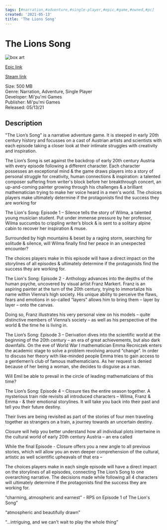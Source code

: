 ```yaml
---
tags: [#narration,#adventure,#single-player,#epic,#game,#owned,#pc]
created: '2021-05-13'
title: 'The Lions Song'
---
```

# The Lions Song

![box art](https://cdn1.epicgames.com/salesEvent/salesEvent/EGS_TheLionsSong_MipumiGames_S1_2560x1440-441c8edff25381e76f958ec5cd4644fe?h=270&amp;resize=1&amp;w=480)

[Epic link](https://www.epicgames.com/store/en-US/p/the-lions-song)

[Steam link](https://store.steampowered.com/app/437160/The_Lions_Song_Episode_1__Silence/)

Size: 500 MB  
Genre: Narration, Adventure, Single Player  
Developer: Mi&#x27;pu&#x27;mi Games  
Publisher: Mi&#x27;pu&#x27;mi Games  
Released: 05/13/21  

## Description

"The Lion’s Song" is a narrative adventure game. It is steeped in early 20th century history and focusses on a cast of Austrian artists and scientists with each episode taking a closer look at their intimate struggles with creativity and inspiration.

The Lion’s Song is set against the backdrop of early 20th century Austria with every episode following a different character. Each character possesses an exceptional mind &amp; the game draws players into a story of personal struggle for creativity, human connections &amp; inspiration: a talented composer suffering from writer's block before her breakthrough concert, an up-and-coming painter growing through his challenges &amp; a brilliant mathematician trying to make her voice heard in a men's world. The choices players make ultimately determine if the protagonists find the success they are working for

The Lion's Song: Episode 1 – Silence tells the story of Wilma, a talented young musician student. Put under immense pressure by her professor, Wilma succumbs to crippling writer’s block &amp; is sent to a solitary alpine cabin to recover her inspiration &amp; muse.

Surrounded by high mountains &amp; beset by a raging storm, searching for solitude &amp; silence, will Wilma finally find her peace in an unexpected encounter?

The choices players make in this episode will have a direct impact on the storylines of all episodes &amp; ultimately determine if the protagonists find the success they are working for.

The Lion's Song: Episode 2 - Anthology advances into the depths of the human psyche, uncovered by visual artist Franz Markert. Franz is an aspiring painter at the turn of the 20th century, trying to immortalize his name within Vienna’s high society. His unique ability to perceive the flaws, fears and emotions in so-called “layers” allows him to bring them – layer by layer – onto the canvas.

Doing so, Franz illustrates his very personal view on his models – quite distinctive members of Vienna’s society – as well as his perspective of the world &amp; the time he is living in. 

The Lion’s Song: Episode 3 – Derivation dives into the scientific world at the beginning of the 20th century – an era of great achievements, but also dark downfalls. On the eve of World War I mathematician Emma Recniczek enters the academic stage to solve a problem revolving around “change”. In order to discuss her theory with like-minded people Emma tries to gain access to a gentlemen’s club of famous mathematicians. As her request is denied because of her being a woman, she decides to disguise as a man. 

Will Emil be able to prevail in the circle of leading mathematicians of this time? 

The Lion’s Song: Episode 4 – Closure ties the entire season together. A mysterious train ride revisits all introduced characters – Wilma, Franz &amp; Emma - &amp; their emotional storylines. It will take you back into their past and tell you their future destiny.

Their lives are being revisited as part of the stories of four men traveling together as strangers on a train, a journey towards an uncertain destiny. 

Closure will help you better understand how all individual plots intertwine in the cultural world of early 20th century Austria – an era called 

While the final Episode - Closure offers you a new angle to all previous stories, which will allow you an even deeper comprehension of the cultural, artistic as well scientific upheavals of that era – 

The choices players make in each single episode will have a direct impact on the storylines of all episodes, connecting The Lion’s Song to one overarching narrative. The decisions made while following all 4 characters will ultimately determine if the protagonists find the success they are working for.

“charming, atmospheric and earnest” - RPS on Episode 1 of The Lion's Song”  


“atmospheric and beautifully drawn”  


“...intriguing, and we can't wait to play the whole thing”  

